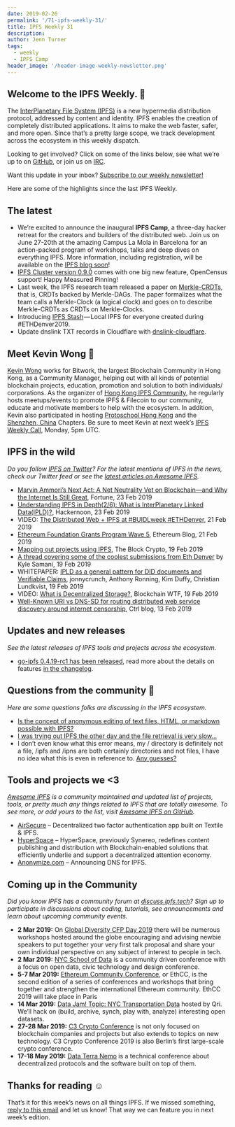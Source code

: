 ```yaml
---
date: 2019-02-26
permalink: '/71-ipfs-weekly-31/'
title: IPFS Weekly 31
description:
author: Jenn Turner
tags:
  - weekly
  - IPFS Camp
header_image: '/header-image-weekly-newsletter.png'
---
```


## Welcome to the IPFS Weekly. 👋

The [InterPlanetary File System (IPFS)](https://ipfs.tech/) is a new hypermedia distribution protocol, addressed by content and identity. IPFS enables the creation of completely distributed applications. It aims to make the web faster, safer, and more open. Since that’s a pretty large scope, we track development across the ecosystem in this weekly dispatch.

Looking to get involved? Click on some of the links below, see what we’re up to on [GitHub](https://github.com/ipfs), or join us on [IRC](https://riot.im/app/#/room/#ipfs:matrix.org).

Want this update in your inbox? [Subscribe to our weekly newsletter!](http://eepurl.com/gL2Pi5)

Here are some of the highlights since the last IPFS Weekly.

## The latest

- We’re excited to announce the inaugural **IPFS Camp**, a three-day hacker retreat for the creators and builders of the distributed web. Join us on June 27-20th at the amazing Campus La Mola in Barcelona for an action-packed program of workshops, talks and deep dives on everything IPFS. More information, including registration, will be available on the [IPFS blog soon](https://blog.ipfs.tech/)!
- [IPFS Cluster version 0.9.0](https://ipfscluster.io/news/0.9.0_release/) comes with one big new feature, OpenCensus support! Happy Measured Pinning!
- Last week, the IPFS research team released a paper on [Merkle-CRDTs](https://github.com/ipfs/research-CRDT/issues/45), that is, CRDTs backed by Merkle-DAGs. The paper formalizes what the team calls a Merkle-Clock (a logical clock) and goes on to describe Merkle-CRDTs as CRDTs on Merkle-Clocks.
- Introducing [IPFS Stash](https://medium.com/twos-complement/ipfs-stash-local-ipfs-for-everyone-ethdenver2019-b5b45ae0d5c9) — Local IPFS for everyone created during #ETHDenver2019.
- Update dnslink TXT records in Cloudflare with [dnslink-cloudflare](https://github.com/ipfs-shipyard/dnslink-cloudflare).

## Meet Kevin Wong 👋

[Kevin Wong](https://twitter.com/kk3wong) works for Bitwork, the largest Blockchain Community in Hong Kong, as a Community Manager, helping out with all kinds of potential blockchain projects, education, promotion and solution to both individuals/ corporations. As the organizer of [Hong Kong IPFS Community](https://www.meetup.com/Hong-Kong-IPFS-Meetup/), he regularly hosts meetups/events to promote IPFS & Filecoin to our community, educate and motivate members to help with the ecosystem. In addition, Kevin also participated in hosting [Protoschool Hong Kong](https://github.com/protoschool/hong-kong) and the [Shenzhen, China](https://github.com/protoschool/shenzhen) Chapters. Be sure to meet Kevin at next week’s [IPFS Weekly Call](https://github.com/ipfs/team-mgmt#-ipfs-weekly-call--formerly-known-as-ipfs-all-hands-call), Monday, 5pm UTC.

## IPFS in the wild

_Do you follow [IPFS on Twitter](https://twitter.com/IPFSbot)? For the latest mentions of IPFS in the news, check our Twitter feed or see the [latest articles on Awesome IPFS](https://awesome.ipfs.io/categories/articles/)._

- [Marvin Ammori’s Next Act: A Net Neutrality Vet on Blockchain—and Why the Internet Is Still Great](http://fortune.com/2019/02/23/marvin-ammori-blockchain-net-neutrality/), Fortune, 23 Feb 2019
- [Understanding IPFS in Depth(2/6): What is InterPlanetary Linked Data(IPLD)?](https://hackernoon.com/understanding-ipfs-in-depth-2-6-what-is-interplanetary-linked-data-ipld-c8c01551517b), Hackernoon, 23 Feb 2019
- VIDEO: [The Distributed Web + IPFS at #BUIDLweek #ETHDenver](https://www.youtube.com/watch?v=JKcHmloxpLw), 21 Feb 2019
- [Ethereum Foundation Grants Program Wave 5](https://blog.ethereum.org/2019/02/21/ethereum-foundation-grants-program-wave-5/), Ethereum Blog, 21 Feb 2019
- [Mapping out projects using IPFS](https://www.theblockcrypto.com/2019/02/19/mapping-out-projects-using-ipfs/), The Block Crypto, 19 Feb 2019
- [A thread covering some of the coolest submissions from Eth Denver](https://twitter.com/KyleSamani/status/1097937605533069319) by Kyle Samani, 19 Feb 2019
- WHITEPAPER: [IPLD as a general pattern for DID documents and Verifiable Claims](https://github.com/WebOfTrustInfo/rwot7-toronto/blob/master/final-documents/ipld-did.md), jonnycrunch, Anthony Ronning, Kim Duffy, Christian Lundkvist, 19 Feb 2019
- VIDEO: [What is Decentralized Storage?](https://www.youtube.com/watch?v=I5M8bXQR9uA), Blockchain WTF, 19 Feb 2019
- [Well-Known URI vs DNS-SD for routing distributed web service discovery around internet censorship](https://www.ctrl.blog/entry/wellknown-vs-dnssd-for-dweb), Ctrl blog, 13 Feb 2019

## Updates and new releases

_See the latest releases of IPFS tools and projects across the ecosystem._

- [go-ipfs 0.4.19-rc1 has been released](https://dist.ipfs.tech/go-ipfs/v0.4.19-rc1), read more about the details on features [in the changelog](https://github.com/ipfs/go-ipfs/blob/master/CHANGELOG.md#0419-2018-02-14-unreleased).

## Questions from the community 🤔

_Here are some questions folks are discussing in the IPFS ecosystem._

- [Is the concept of anonymous editing of text files, HTML, or markdown possible with IPFS?](https://www.reddit.com/r/ipfs/comments/au2lpx/is_an_editable_wiki_hosted_on_ipfs_possible/)
- [I was trying out IPFS the other day and the file retrieval is very slow...](https://discuss.ipfs.tech/t/ipfs-gateway-very-slow/4928)
- I don’t even know what this error means, my / directory is definitely not a file, /ipfs and /ipns are both certainly directories and not files, I have no idea what this is even in reference to. [Any guesses?](https://discuss.ipfs.tech/t/error-root-cant-be-a-file-when-trying-to-mount/3912)

## Tools and projects we <3

_[Awesome IPFS](https://awesome.ipfs.io/) is a community maintained and updated list of projects, tools, or pretty much any things related to IPFS that are totally awesome. To see more, or add yours to the list, visit [Awesome IPFS on GitHub](https://github.com/ipfs/awesome-ipfs)._

- [AirSecure](https://github.com/airsecure/airsecure) – Decentralized two factor authentication app built on Textile & IPFS.
- [HyperSpace](https://site.hyperspace.app/) – HyperSpace, previously Synereo, redefines content publishing and distribution with Blockchain-enabled solutions that efficiently underlie and support a decentralized attention economy.
- [Anonymize.com](https://anonymize.com/) – Announcing DNS for IPFS.

## Coming up in the Community

_Did you know IPFS has a community forum at [discuss.ipfs.tech](https://discuss.ipfs.tech/)? Sign up to participate in discussions about coding, tutorials, see announcements and learn about upcoming community events._

- **2 Mar 2019:** On [Global Diversity CFP Day 2019](https://www.globaldiversitycfpday.com/) there will be numerous workshops hosted around the globe encouraging and advising newbie speakers to put together your very first talk proposal and share your own individual perspective on any subject of interest to people in tech.
- **2 Mar 2019:** [NYC School of Data](https://schoolofdata.nyc/) is a community driven conference with a focus on open data, civic technology and design conference.
- **5-7 Mar 2019:** [Ethereum Community Conference](https://ethcc.io/), or EthCC, is the second edition of a series of conferences and workshops that bring together and strengthen the international Ethereum community. EthCC 2019 will take place in Paris
- **14 Mar 2019:** [Data Jam! Topic: NYC Transportation Data](https://www.meetup.com/Qri-Data-Jam/events/259095254/) hosted by Qri. We’ll hack on (build, archive, synch, play with, analyze) interesting open datasets.
- **27-28 Mar 2019:** [C3 Crypto Conference](https://crypto-conference.com/) is not only focused on blockchain companies and projects but also extends to topics on new technology. C3 Crypto Conference 2019 is also Berlin’s first large-scale crypto conference.
- **17-18 May 2019:** [Data Terra Nemo](https://dtn.is/) is a technical conference about decentralized protocols and the software built on top of them.

## Thanks for reading ☺️

That’s it for this week’s news on all things IPFS. If we missed something, [reply to this email](mailto:newsletter@ipfs.io) and let us know! That way we can feature you in next week’s edition.
